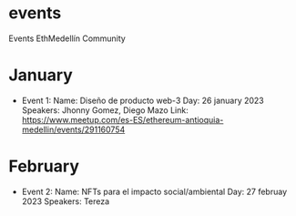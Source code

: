 # events
Events EthMedellín Community

# January
- Event 1:
    Name: Diseño de producto web-3
    Day: 26 january 2023
    Speakers: Jhonny Gomez, Diego Mazo
    Link: https://www.meetup.com/es-ES/ethereum-antioquia-medellin/events/291160754

# February
- Event 2:
    Name: NFTs para el impacto social/ambiental
    Day: 27 februay 2023
    Speakers: Tereza

